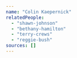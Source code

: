 ```yaml
---
name: "Colin Kaepernick"
relatedPeople:
  - "shawn-johnson"
  - "bethany-hamilton"
  - "terry-crews"
  - "reggie-bush"
sources: []
---
```


